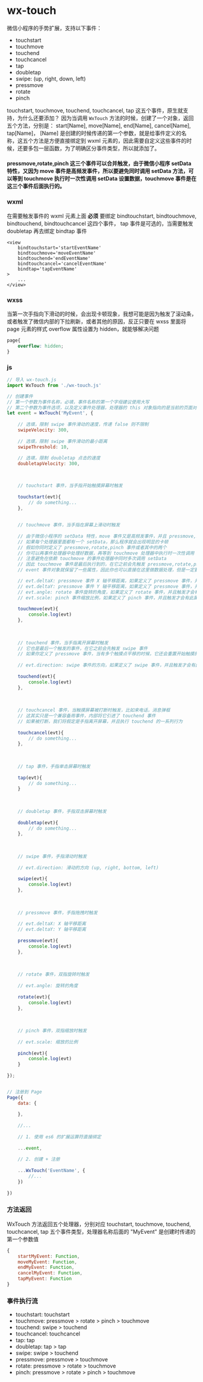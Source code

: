 #  wx-touch
微信小程序的手势扩展，支持以下事件：

+ touchstart
+ touchmove
+ touchend
+ touchcancel
+ tap
+ doubletap
+ swipe: (up, right, down, left)
+ pressmove
+ rotate
+ pinch

touchstart, touchmove, touchend, touchcancel, tap 这五个事件，原生就支持，为什么还要添加？
因为当调用 `WxTouch` 方法的时候，创建了一个对象，返回五个方法，分别是： start[Name], move[Name], end[Name], cancel[Name], tap[Name]，
[Name] 是创建的时候传递的第一个参数，就是给事件定义的名称，这五个方法是方便直接绑定到 wxml 元素的，因此需要自定义这些事件的时候，还要多包一层函数，为了明确区分事件类型，所以就添加了。

#### pressmove,rotate,pinch 这三个事件可以合并触发，由于微信小程序 setData 特性，又因为 move 事件是高频发事件，所以要避免同时调用 setData 方法，可以等到 touchmove 执行时一次性调用 setData 设置数据，touchmove 事件是在这三个事件后面执行的。

### wxml

在需要触发事件的 wxml 元素上面  **必须**  要绑定 bindtouchstart, bindtouchmove, bindtouchend, bindtouchcancel 这四个事件，
tap 事件是可选的，当需要触发 doubletap 再去绑定 bindtap 事件

```
<view
    bindtouchstart='startEventName'
    bindtouchmove='moveEventName'
    bindtouchend='endEventName'
    bindtouchcancel='cancelEventName'
    bindtap='tapEventName'
>
    ...
</view>
```

### wxss

当第一次手指向下滑动的时候，会出现卡顿现象，我想可能是因为触发了滚动条，或者触发了微信内部的下拉刷新，或者其他的原因，反正只要在 wxss 里面将 page 元素的样式 overflow 属性设置为 hidden，就能够解决问题

```css
page{
    overflow: hidden;
}
```

### js

```javascript
// 导入 wx-touch.js
import WxTouch from './wx-touch.js'

// 创建事件
// 第一个参数为事件名称，必填，事件名称的第一个字母建议使用大写
// 第二个参数为事件选项，以及定义事件处理器，处理器的 this 对象指向的是当前的页面对象，因此你可以直接使用 this.setData 方法
let event = WxTouch('MyEvent', {
    
    // 选填，限制 swipe 事件滑动的速度，传递 false 则不限制
    swipeVelocity: 300,
    
    // 选填，限制 swipe 事件滑动的最小距离
    swipeThreshold: 10,
    
    // 选填，限制 doubletap 点击的速度
    doubletapVelocity: 300,


    
    // touchstart 事件，当手指开始触摸屏幕时触发
    
    touchstart(evt){
        // do something...
    },
    
    
    // touchmove 事件，当手指在屏幕上滑动时触发
    
    // 由于微信小程序的 setData 特性，move 事件又是高频发事件，并且 pressmove,rotate,pinch 都依赖于这一事件
    // 如果每个处理器里面都有一个 setData，那么程序就会出现明显的卡顿
    // 假如你同时定义了 pressmove,rotate,pinch 事件或者其中的两个
    // 你可以再事件处理器中处理好数据，再等到 touchmove 处理器中执行时一次性调用 setData，这样性能会有所提高
    // 注意避免在依赖 touchmove 的事件处理器中同时多次调用 setData
    // 因此 touchmove 事件是最后执行到的，在它之前会先触发 pressmove,rotate,pinch 这三个事件
    // event 事件对象就保留了一些属性，因此你也可以直接在这里做数据处理，但是一定要定义事件处理器，否则不会有这些属性：

    // evt.deltaX: pressmove 事件 X 轴平移距离，如果定义了 pressmove 事件，并且触发才会有此属性
    // evt.deltaY: pressmove 事件 Y 轴平移距离，如果定义了 pressmove 事件，并且触发才会有此属性
    // evt.angle: rotate 事件旋转的角度，如果定义了 rotate 事件，并且触发才会有此属性
    // evt.scale: pinch 事件缩放比例，如果定义了 pinch 事件，并且触发才会有此属性
    
    touchmove(evt){
        console.log(evt)
    },
    
    
    
    // touchend 事件，当手指离开屏幕时触发
    // 它也是最后一个触发的事件，在它之前会先触发 swipe 事件
    // 如果你定义了 pressmove 事件，当有多个触摸点平移的时候，它还会重置开始触摸的位置
    
    // evt.direction: swipe 事件的方向，如果定义了 swipe 事件，并且触发才会有此属性
    
    touchend(evt){
        console.log(evt)
    },
    
    
    
    // touchcancel 事件，当触摸屏幕被打断时触发，比如来电话，消息弹框
    // 这其实只是一个兼容备用事件，内部将它引进了 touchend 事件
    // 如果被打断，我们将假定是手指离开屏幕，并且执行 touchend 的一系列行为
    
    touchcancel(evt){
        // do something...
    },
    
    
    
    // tap 事件，手指单击屏幕时触发
    
    tap(evt){
        // do something...
    }
    
    
    
    // doubletap 事件，手指双击屏幕时触发
    
    doubletap(evt){
        // do something...
    },
    
    
    
    // swipe 事件，手指滑动时触发
    
    // evt.direction: 滑动的方向 (up, right, bottom, left)
    
    swipe(evt){
        console.log(evt)
    },
    
    
    
    // pressmove 事件，手指拖拽时触发
    
    // evt.deltaX: X 轴平移距离
    // evt.deltaY: Y 轴平移距离
    
    pressmove(evt){
        console.log(evt)
    },
    
    
    
    // rotate 事件，双指旋转时触发
    
    // evt.angle: 旋转的角度
    
    rotate(evt){
        console.log(evt)
    },
    
    
    
    // pinch 事件，双指缩放时触发
    
    // evt.scale: 缩放的比例
    
    pinch(evt){
        console.log(evt)
    }
    
});


// 注册到 Page
Page({
    data: {
        
    },
    
    //...
    
    // 1. 使用 es6 的扩展运算符直接绑定
    
    ...event,
    
    // 2. 创建 + 注册
    
    ...WxTouch('EventName', {
        //...
    })
    
})
```

### 方法返回

WxTouch 方法返回五个处理器，分别对应 touchstart, touchmove, touchend, touchcancel, tap 五个事件类型，处理器名称后面的 "MyEvent" 是创建时传递的第一个参数值

```javascript
{
    startMyEvent: Function,
    moveMyEvent: Function,
    endMyEvent: Function,
    cancelMyEvent: Function,
    tapMyEvent: Function
}
```


### 事件执行流

+ touchstart: touchstart
+ touchmove: pressmove > rotate > pinch > touchmove
+ touchend: swipe > touchend
+ touchcancel: touchcancel
+ tap: tap
+ doubletap: tap > tap
+ swipe: swipe > touchend
+ pressmove: pressmove > touchmove
+ rotate: pressmove > rotate > touchmove
+ pinch: pressmove > rotate > pinch > touchmove
